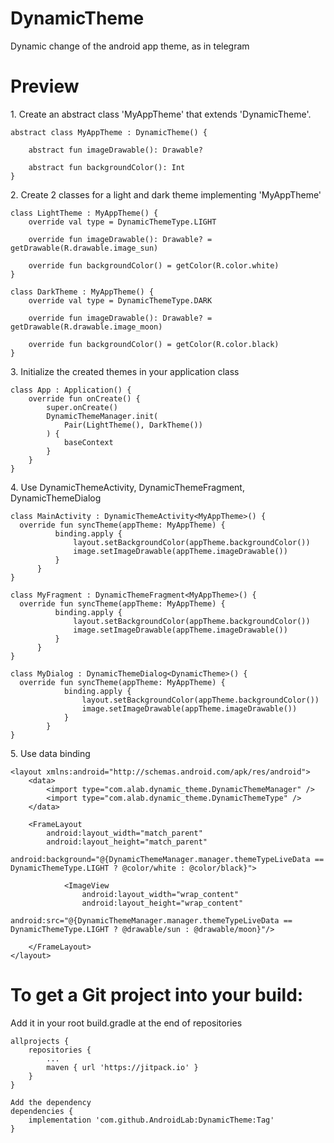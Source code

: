 # DynamicTheme
Dynamic change of the android app theme, as in telegram
# Preview
1\. Create an abstract class 'MyAppTheme' that extends 'DynamicTheme'.
```
abstract class MyAppTheme : DynamicTheme() {

    abstract fun imageDrawable(): Drawable?

    abstract fun backgroundColor(): Int
}
```

2\. Create 2 classes for a light and dark theme implementing 'MyAppTheme'
```
class LightTheme : MyAppTheme() {
    override val type = DynamicThemeType.LIGHT

    override fun imageDrawable(): Drawable? = getDrawable(R.drawable.image_sun)

    override fun backgroundColor() = getColor(R.color.white)
}
```
```
class DarkTheme : MyAppTheme() {
    override val type = DynamicThemeType.DARK

    override fun imageDrawable(): Drawable? = getDrawable(R.drawable.image_moon)

    override fun backgroundColor() = getColor(R.color.black)
}
```

3\. Initialize the created themes in your application class
```
class App : Application() {
    override fun onCreate() {
        super.onCreate()
        DynamicThemeManager.init(
            Pair(LightTheme(), DarkTheme())
        ) {
            baseContext
        }
    }
}
```

4\. Use DynamicThemeActivity, DynamicThemeFragment, DynamicThemeDialog
```
class MainActivity : DynamicThemeActivity<MyAppTheme>() {
  override fun syncTheme(appTheme: MyAppTheme) {
          binding.apply {
              layout.setBackgroundColor(appTheme.backgroundColor())
              image.setImageDrawable(appTheme.imageDrawable())
          }
      }
}
```
```
class MyFragment : DynamicThemeFragment<MyAppTheme>() {
  override fun syncTheme(appTheme: MyAppTheme) {
          binding.apply {
              layout.setBackgroundColor(appTheme.backgroundColor())
              image.setImageDrawable(appTheme.imageDrawable())
          }
      }
}
```
```
class MyDialog : DynamicThemeDialog<DynamicTheme>() {
  override fun syncTheme(appTheme: MyAppTheme) {
            binding.apply {
                layout.setBackgroundColor(appTheme.backgroundColor())
                image.setImageDrawable(appTheme.imageDrawable())
            }
        }
}
```

5\. Use data binding
```
<layout xmlns:android="http://schemas.android.com/apk/res/android">
    <data>
        <import type="com.alab.dynamic_theme.DynamicThemeManager" />
        <import type="com.alab.dynamic_theme.DynamicThemeType" />
    </data>

    <FrameLayout
        android:layout_width="match_parent"
        android:layout_height="match_parent"
        android:background="@{DynamicThemeManager.manager.themeTypeLiveData == DynamicThemeType.LIGHT ? @color/white : @color/black}">

            <ImageView
                android:layout_width="wrap_content"
                android:layout_height="wrap_content"
                android:src="@{DynamicThemeManager.manager.themeTypeLiveData == DynamicThemeType.LIGHT ? @drawable/sun : @drawable/moon}"/>
        
    </FrameLayout>
</layout>
```


# To get a Git project into your build:
Add it in your root build.gradle at the end of repositories
```
allprojects {
	repositories {
		...
		maven { url 'https://jitpack.io' }
	}
}
```
```
Add the dependency
dependencies {
	implementation 'com.github.AndroidLab:DynamicTheme:Tag'
}
```
